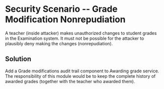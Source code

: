 # Security Scenario -- Grade Modification Nonrepudiation

A teacher (inside attacker) makes unauthorized changes to student grades
in the Examination system. It must not be possible for the attacker to plausibly
deny making the changes (nonrepudiation).

## Solution

Add a Grade modifications audit trail component to Awarding grade service.
The responsibility of this module would be to keep the complete history
of awarded grades (together with the teacher who awarded them).
